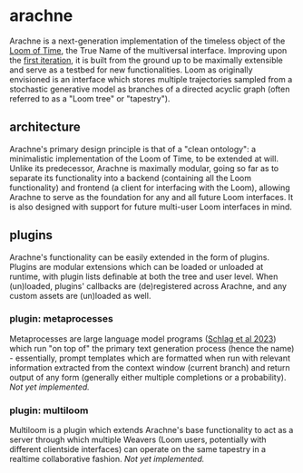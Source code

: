 # arachne

Arachne is a next-generation implementation of the timeless object of the [Loom of Time](https://generative.ink/loom/toc/), the True Name of the multiversal interface. Improving upon the [first iteration](https://github.com/socketteer/loom), it is built from the ground up to be maximally extensible and serve as a testbed for new functionalities. Loom as originally envisioned is an interface which stores multiple trajectories sampled from a stochastic generative model as branches of a directed acyclic graph (often referred to as a "Loom tree" or "tapestry").

## architecture

Arachne's primary design principle is that of a "clean ontology": a minimalistic implementation of the Loom of Time, to be extended at will. Unlike its predecessor, Arachne is maximally modular, going so far as to separate its functionality into a backend (containing all the Loom functionality) and frontend (a client for interfacing with the Loom), allowing Arachne to serve as the foundation for any and all future Loom interfaces. It is also designed with support for future multi-user Loom interfaces in mind.

## plugins

Arachne's functionality can be easily extended in the form of plugins. Plugins are modular extensions which can be loaded or unloaded at runtime, with plugin lists definable at both the tree and user level. When (un)loaded, plugins' callbacks are (de)registered across Arachne, and any custom assets are (un)loaded as well.

### plugin: metaprocesses

Metaprocesses are large language model programs ([Schlag et al 2023](https://arxiv.org/abs/2305.05364)) which run "on top of" the primary text generation process (hence the name) - essentially, prompt templates which are formatted when run with relevant information extracted from the context window (current branch) and return output of any form (generally either multiple completions or a probability). *Not yet implemented.*

### plugin: multiloom

Multiloom is a plugin which extends Arachne's base functionality to act as a server through which multiple Weavers (Loom users, potentially with different clientside interfaces) can operate on the same tapestry in a realtime collaborative fashion. *Not yet implemented.*